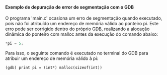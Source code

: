 #### Exemplo de depuração de error de segmentação com o GDB

O programa 'main.c' ocasiona um erro de segmentação
quando executado, pois não foi atribuído um endereço
de memória válido ao ponteiro pi. Este erro pode ser
corrigido dentro do próprio GDB, realizando a alocação
dinâmica do ponteiro com malloc antes da execução 
do comando abaixo:

```c
*pi = 5;
```

Para isso, o seguinte comando é executado no terminal
do GDB para atribuir um endereço de memória válido à pi:

```
(gdb) print pi = (int*) malloc(sizeof(int))
```
